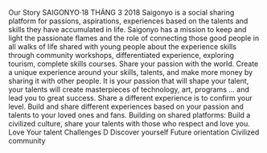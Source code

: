Our Story
SAIGONYO·18 THÁNG 3 2018
Saigonyo is a social sharing platform for passions, aspirations, experiences based on the talents and skills they have accumulated in life. Saigonyo has a mission to keep and light the passionate flames and the role of connecting those good people in all walks of life shared with young people about the experience skills through community workshops, differentiated experience, exploring tourism, complete skills courses.  Share your passion with the world.
  Create a unique experience around your skills, talents, and make more money by sharing it with other people.  It is your passion that will shape your talent, your talents will create masterpieces of technology, art, programs ... and lead you to great success.
  Share a different experience is to confirm your level. Build and share different experiences based on your passion and talents to your loved ones and fans.   Building on shared platforms: Build a civilized culture, share your talents with those who respect and love you. 
Love 
Your talent
Challenges D
Discover yourself
 Future orientation 
Civilized community     
